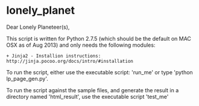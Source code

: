 lonely_planet
=============

Dear Lonely Planeteer(s),

This script is written for Python 2.7.5 (which should be the default on MAC OSX as of Aug 2013) and only needs the following modules:

    + Jinja2 - Installion instructions: http://jinja.pocoo.org/docs/intro/#installation

To run the script, either use the executable script: 'run_me' or type 'python lp_page_gen.py'.

To run the script against the sample files, and generate the result in a directory named 'html_result', use the executable script 'test_me'

